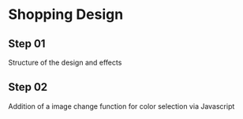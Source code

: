 # Shopping Design

## Step 01

Structure of the design and effects

## Step 02

Addition of a image change function for color selection via Javascript
